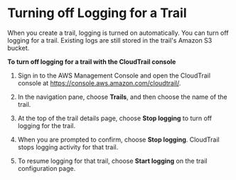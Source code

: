 # Turning off Logging for a Trail<a name="cloudtrail-turning-off-logging"></a>

When you create a trail, logging is turned on automatically\. You can turn off logging for a trail\. Existing logs are still stored in the trail's Amazon S3 bucket\.

**To turn off logging for a trail with the CloudTrail console**

1. Sign in to the AWS Management Console and open the CloudTrail console at [https://console\.aws\.amazon\.com/cloudtrail/](https://console.aws.amazon.com/cloudtrail/)\.

1. In the navigation pane, choose **Trails**, and then choose the name of the trail\.

1. At the top of the trail details page, choose **Stop logging** to turn off logging for the trail\.

1. When you are prompted to confirm, choose **Stop logging**\. CloudTrail stops logging activity for that trail\.

1. To resume logging for that trail, choose **Start logging** on the trail configuration page\.